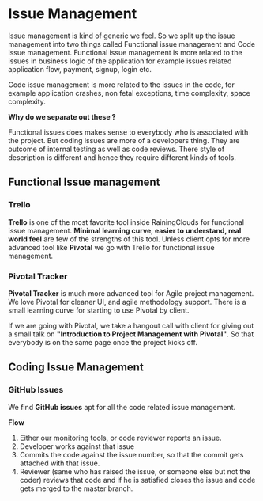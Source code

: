 # Issue Management

Issue management is kind of generic we feel. So we split up the issue management into two things called Functional issue management and Code issue management. 
Functional issue management is more related to the issues in business logic of the application for example issues related application flow, payment, signup, login etc.

Code issue management is more related to the issues in the code, for example application crashes, non fetal exceptions, time complexity, space complexity. 

**Why do we separate out these ?**

Functional issues does makes sense to everybody who is associated with the project. But coding issues are more of a developers thing. They are outcome of internal testing as well as code reviews. There style of description is different and hence they require different kinds of tools.

## Functional Issue management
### Trello
**Trello** is one of the most favorite tool inside RainingClouds for functional issue management. **Minimal learning curve, easier to understand, real world feel** are few of the strengths of this tool. Unless client opts for more advanced tool like **Pivotal** we go with Trello for functional issue management.

### Pivotal Tracker
**Pivotal Tracker** is much more advanced tool for Agile project management. We love Pivotal for cleaner UI, and agile methodology support. There is a small learning curve for starting to use Pivotal by client. 

If we are going with Pivotal, we take a hangout call with client for giving out a small talk on **"Introduction to Project Management with Pivotal"**. So that everybody is on the same page once the project kicks off.
## Coding Issue Management
### GitHub Issues
We find **GitHub issues** apt for all the code related issue management. 

**Flow**
1. Either our monitoring tools, or code reviewer reports an issue. 
2. Developer works against that issue
3. Commits the code against the issue number, so that the commit gets attached with that issue.
4. Reviewer (same who has raised the issue, or someone else but not the coder) reviews that code and if he is satisfied closes the issue and code gets merged to the master branch.